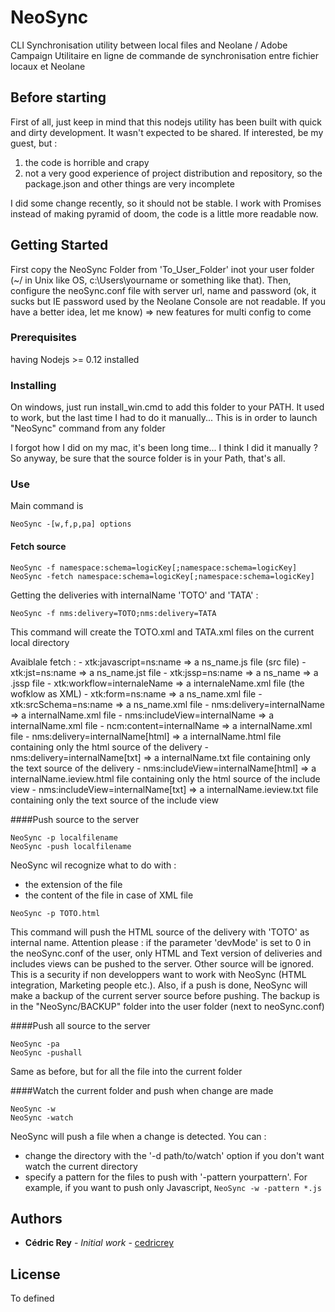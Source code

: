 # NeoSync

CLI Synchronisation utility between local files and Neolane / Adobe Campaign
Utilitaire en ligne de commande de synchronisation entre fichier locaux et Neolane

## Before starting

First of all, just keep in mind that this nodejs utility has been built with quick and dirty development. It wasn't expected to be shared. If interested, be my guest, but :
1) the code is horrible and crapy
2) not a very good experience of project distribution and repository, so the package.json and other things are very incomplete

I did some change recently, so it should not be stable. I work with Promises instead of making pyramid of doom, the code is a little more readable now.

## Getting Started

First copy the NeoSync Folder from 'To_User_Folder' inot your user folder (~/ in Unix like OS, c:\Users\yourname or something like that).
Then, configure the neoSync.conf file with server url, name and password (ok, it sucks but IE password used by the Neolane Console are not readable. If you have a better idea, let me know) => new features for multi config to come

### Prerequisites

having Nodejs >= 0.12 installed


### Installing

On windows, just run install_win.cmd to add this folder to your PATH. It used to work, but the last time I had to do it manually...
This is in order to launch "NeoSync" command from any folder

I forgot how I did on my mac, it's been long time... I think I did it manually ?
So anyway, be sure that the source folder is in your Path, that's all.


### Use

Main command is 
```
NeoSync -[w,f,p,pa] options
```

#### Fetch source
```
NeoSync -f namespace:schema=logicKey[;namespace:schema=logicKey]
NeoSync -fetch namespace:schema=logicKey[;namespace:schema=logicKey]
```

Getting the deliveries with internalName 'TOTO' and 'TATA' :
```
NeoSync -f nms:delivery=TOTO;nms:delivery=TATA
```
This command will create the TOTO.xml and TATA.xml files on the current local directory

Avaiblale fetch :
	- xtk:javascript=ns:name => a ns_name.js file (src file)
	- xtk:jst=ns:name => a ns_name.jst file
	- xtk:jssp=ns:name => a ns_name => a .jssp file
	- xtk:workflow=internaleName => a internaleName.xml file (the wofklow as XML)
	- xtk:form=ns:name => a ns_name.xml file
	- xtk:srcSchema=ns:name => a ns_name.xml file
	- nms:delivery=internalName => a internalName.xml file
	- nms:includeView=internalName => a internalName.xml file
	- ncm:content=internalName => a internalName.xml file
	- nms:delivery=internalName[html] => a internalName.html file containing only the html source of the delivery
	- nms:delivery=internalName[txt] => a internalName.txt file containing only the text source of the delivery
	- nms:includeView=internalName[html] => a internalName.ieview.html file containing only the html source of the include view
	- nms:includeView=internalName[txt] => a internalName.ieview.txt file containing only the text source of the include view

####Push source to the server
```
NeoSync -p localfilename
NeoSync -push localfilename
```
NeoSync wil recognize what to do with :
 - the extension of the file
 - the content of the file in case of XML file
```
NeoSync -p TOTO.html
```
This command will push the HTML source of the delivery with 'TOTO' as internal name.
Attention please : if the parameter 'devMode' is set to 0 in the neoSync.conf of the user, only HTML and Text version of deliveries and includes views can be pushed to the server.
Other source will be ignored. This is a security if non developpers want to work with NeoSync (HTML integration, Marketing people etc.).
Also, if a push is done, NeoSync will make a backup of the current server source before pushing. The backup is in the "NeoSync/BACKUP" folder into the user folder (next to neoSync.conf)

####Push all source to the server
```
NeoSync -pa
NeoSync -pushall
```
Same as before, but for all the file into the current folder

####Watch the current folder and push when change are made
```
NeoSync -w
NeoSync -watch
```
NeoSync will push a file when a change is detected.
You can :
- change the directory with the '-d path/to/watch' option if you don't want watch the current directory
- specify a pattern for the files to push with '-pattern yourpattern'. For example, if you want to push only Javascript, `NeoSync -w -pattern *.js`

## Authors

* **Cédric Rey** - *Initial work* - [cedricrey](https://github.com/cedricrey)


## License

To defined



